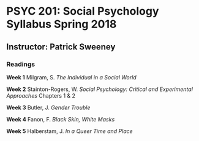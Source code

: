 # PSYC 201: Social Psychology Syllabus Spring 2018

## Instructor: Patrick Sweeney

### Readings

**Week 1**
Milgram, S. *The Individual in a Social World*

**Week 2**
Stainton-Rogers, W. *Social Psychology: Critical and Experimental Approaches* Chapters 1 & 2 

**Week 3** 
Butler, J. *Gender Trouble* 

**Week 4**
Fanon, F. *Black Skin, White Masks*

**Week 5** 
Halberstam, J. *In a Queer Time and Place*
